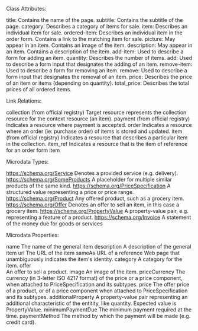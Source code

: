 Class Attributes:

title:
    Contains the name of the page.
subtitle:
    Contains the subtitle of the page.
category:
    Describes a category of items for sale.
item:
    Describes an individual item for sale.
ordered-item:
    Describes an individual item in the order form. Contains a link to the matching item for sale.
picture:
    May appear in an item. Contains an image of the item.
description:
    May appear in an item. Contains a description of the item.
add-item:
    Used to describe a form for adding an item.
quantity:
    Describes the number of items.
add:
    Used to describe a form input that designates the adding of an item.
remove-item:
    Used to describe a form for removing an item.
remove:
    Used to describe a form input that designates the removal of an item.
price: 
    Describes the price of an item or items (depending on quantity).
total_price:
    Describes the total prices of all ordered items.


Link Relations:

collection (from official registry)
    Target resource represents the collection resource for the context resource (an item).
payment (from official registry)
    Indicates a resource where payment is accepted.
order
    Indicates a resource where an order (ie: purchase order) of items is stored and updated.
item (from official registry)
    Indicates a resource that describes a particular item in the collection.
item_ref
    Indicates a resource that is the item of reference for an order form item
    
Microdata Types:

https://schema.org/Service
    Denotes a provided service (e.g. delivery).
https://schema.org/SomeProducts
    A placeholder for multiple similar products of the same kind.
https://schema.org/PriceSpecification
    A structured value representing a price or price range. 
https://schema.org/Product
    Any offered product, such as a grocery item.
https://schema.org/Offer
    Denotes an offer to sell an item, in this case a grocery item.
https://schema.org/PropertyValue
    A property-value pair, e.g. representing a feature of a product.
https://schema.org/Invoice
    A statement of the money due for goods or services

Microdata Properties:

name
    The name of the general item
description
    A description of the general item
url
    The URL of the item
sameAs
    URL of a reference Web page that unambiguously indicates the item's identity.
category
    A category for the item.
offer  
    An offer to sell a product.
image
    An image of the item. 
priceCurrency
    The currency (in 3-letter ISO 4217 format) of the price or a price component, when attached to PriceSpecification and its subtypes.
price
    The offer price of a product, or of a price component when attached to PriceSpecification and its subtypes.
additionalProperty
    A property-value pair representing an additional characteristic of the entitity, like quantity. Expected value is PropertyValue.
minimumPaymentDue
    The minimum payment required at the time.
paymentMethod
    The method by which the payment will be made (e.g. credit card).

    



